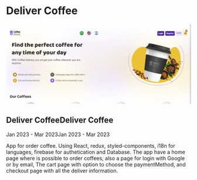 <h1>Deliver Coffee</h1>

<img src="./src/assets/4.png" alt="Template site"/>


<h2>Deliver CoffeeDeliver Coffee</h2>
<span>Jan 2023 - Mar 2023Jan 2023 - Mar 2023</span>
<p>App for order coffee. Using React, redux, styled-components, i18n for languages, firebase for authetication and Database.
The app have a home page where is possible to order coffees, also a page for login with Google or by email, The cart page with option to choose the paymentMethod, and checkout page with all the deliver information. </p>
